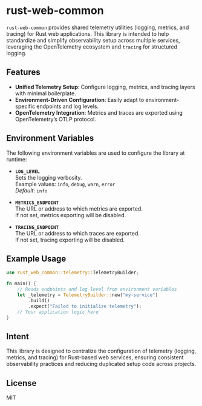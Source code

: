 # rust-web-common

`rust-web-common` provides shared telemetry utilities (logging, metrics, and tracing) for Rust web applications. This library is intended to help standardize and simplify observability setup across multiple services, leveraging the OpenTelemetry ecosystem and `tracing` for structured logging.

## Features

- **Unified Telemetry Setup**: Configure logging, metrics, and tracing layers with minimal boilerplate.
- **Environment-Driven Configuration**: Easily adapt to environment-specific endpoints and log levels.
- **OpenTelemetry Integration**: Metrics and traces are exported using OpenTelemetry’s OTLP protocol.

## Environment Variables

The following environment variables are used to configure the library at runtime:

- **`LOG_LEVEL`**  
  Sets the logging verbosity.  
  Example values: `info`, `debug`, `warn`, `error`  
  _Default_: `info`

- **`METRICS_ENDPOINT`**  
  The URL or address to which metrics are exported.  
  If not set, metrics exporting will be disabled.

- **`TRACING_ENDPOINT`**  
  The URL or address to which traces are exported.  
  If not set, tracing exporting will be disabled.

## Example Usage

```rust
use rust_web_common::telemetry::TelemetryBuilder;

fn main() {
    // Reads endpoints and log level from environment variables
    let _telemetry = TelemetryBuilder::new("my-service")
        .build()
        .expect("Failed to initialize telemetry");
    // Your application logic here
}
```

## Intent

This library is designed to centralize the configuration of telemetry (logging, metrics, and tracing) for Rust-based web services, ensuring consistent observability practices and reducing duplicated setup code across projects.

## License

MIT